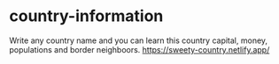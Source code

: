 # country-information
Write any country name and you can learn this country capital, money, populations and border neighboors.
https://sweety-country.netlify.app/
